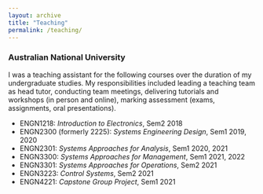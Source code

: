 ```yaml
---
layout: archive
title: "Teaching"
permalink: /teaching/
---
```



### Australian National University

I was a teaching assistant for the following courses over the duration of my undergraduate studies. My responsibilities included leading a teaching team as head tutor, conducting team meetings, delivering tutorials and workshops (in person and online), marking assessment (exams, assignments, oral presentations).

* ENGN1218: *Introduction to Electronics*, Sem2 2018
* ENGN2300 (formerly 2225): *Systems Engineering Design*, Sem1 2019, 2020
* ENGN2301: *Systems Approaches for Analysis*, Sem1 2020, 2021
* ENGN3300: *Systems Approaches for Management*, Sem1 2021, 2022
* ENGN3301: *Systems Approaches for Operations*, Sem2 2021
* ENGN3223: *Control Systems*, Sem2 2021
* ENGN4221: *Capstone Group Project*, Sem1 2021
